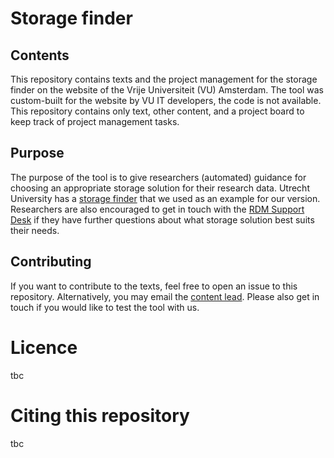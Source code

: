 # Storage finder

## Contents
This repository contains texts and the project management for the storage finder on the website of the Vrije Universiteit (VU) Amsterdam. The tool was custom-built for the website by VU IT developers, the code is not available. This repository contains only text, other content, and a project board to keep track of project management tasks.

## Purpose
The purpose of the tool is to give researchers (automated) guidance for choosing an appropriate storage solution for their research data. Utrecht University has a [storage finder](https://tools.uu.nl/storagefinder/) that we used as an example for our version. Researchers are also encouraged to get in touch with the [RDM Support Desk](mailto:rdm@vu.nl) if they have further questions about what storage solution best suits their needs.

## Contributing
If you want to contribute to the texts, feel free to open an issue to this repository. Alternatively, you may email the [content lead](mailto:e.j.rodenburg@vu.nl?subject=Storage%20finder). Please also get in touch if you would like to test the tool with us.

# Licence
tbc

# Citing this repository
tbc
